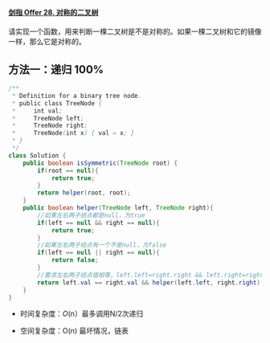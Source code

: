#### [剑指 Offer 28. 对称的二叉树](https://leetcode-cn.com/problems/dui-cheng-de-er-cha-shu-lcof/)

请实现一个函数，用来判断一棵二叉树是不是对称的。如果一棵二叉树和它的镜像一样，那么它是对称的。

## 方法一：递归 100%

```java
/**
 * Definition for a binary tree node.
 * public class TreeNode {
 *     int val;
 *     TreeNode left;
 *     TreeNode right;
 *     TreeNode(int x) { val = x; }
 * }
 */
class Solution {
    public boolean isSymmetric(TreeNode root) {
        if(root == null){
            return true;
        }
        return helper(root, root);
    }
    public boolean helper(TreeNode left, TreeNode right){
        //如果左右两子结点都是null，为true
        if(left == null && right == null){
            return true;
        }
        //如果左右两子结点有一个不是null，为false
        if(left == null || right == null){
            return false;
        }
        //要求左右两子结点值相等，left.left=right.right && left.right=right.left
        return left.val == right.val && helper(left.left, right.right) && helper(left.right, right.left);
    }
}
```

- 时间复杂度：*O*(n）最多调用N/2次递归

- 空间复杂度：O(n) 最坏情况，链表